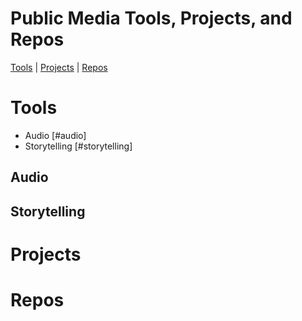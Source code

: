 Public Media Tools, Projects, and Repos
======================================

[Tools](#tools) | [Projects](#projects) | [Repos](#repos)


# Tools

* Audio [#audio]
* Storytelling [#storytelling]

## Audio

## Storytelling

# Projects 

# Repos




